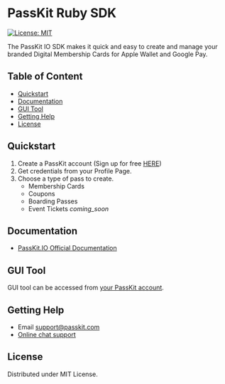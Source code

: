 PassKit Ruby SDK
=====================

[![License: MIT](https://img.shields.io/badge/License-MIT-yellow.svg)](https://opensource.org/licenses/MIT)


The PassKit IO SDK makes it quick and easy to create and manage your branded Digital Membership Cards for Apple Wallet and Google Pay.

## Table of Content
* [Quickstart](#quickstart)
* [Documentation](#documentation)
* [GUI Tool](#gui-tool)
* [Getting Help](#getting-help)
* [License](#license)

## Quickstart
1. Create a PassKit account (Sign up for free [HERE](https://app.passkit.com/signup))
2. Get credentials from your Profile Page.
3. Choose a type of pass to create.
   * Membership Cards 
   * Coupons
   * Boarding Passes
   * Event Tickets _coming_soon_
   

## Documentation
* [PassKit.IO Official Documentation](https://docs.passkit.io/)

## GUI Tool
GUI tool can be accessed from [your PassKit account](https://app.passkit.com/login).

## Getting Help
* Email [support@passkit.com](email:support@passkit.com)
* [Online chat support](https://passkit.com/)

## License
Distributed under MIT License.

